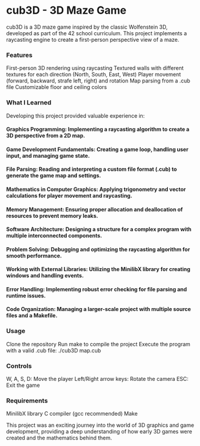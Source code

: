 # cub3D - 3D Maze Game
cub3D is a 3D maze game inspired by the classic Wolfenstein 3D, developed as part of the 42 school curriculum. This project implements a raycasting engine to create a first-person perspective view of a maze.

### Features

First-person 3D rendering using raycasting
Textured walls with different textures for each direction (North, South, East, West)
Player movement (forward, backward, strafe left, right) and rotation
Map parsing from a .cub file
Customizable floor and ceiling colors

### What I Learned
Developing this project provided valuable experience in:

#### Graphics Programming: Implementing a raycasting algorithm to create a 3D perspective from a 2D map.
#### Game Development Fundamentals: Creating a game loop, handling user input, and managing game state.
#### File Parsing: Reading and interpreting a custom file format (.cub) to generate the game map and settings.
#### Mathematics in Computer Graphics: Applying trigonometry and vector calculations for player movement and raycasting.
#### Memory Management: Ensuring proper allocation and deallocation of resources to prevent memory leaks.
#### Software Architecture: Designing a structure for a complex program with multiple interconnected components.
#### Problem Solving: Debugging and optimizing the raycasting algorithm for smooth performance.
#### Working with External Libraries: Utilizing the MinilibX library for creating windows and handling events.
#### Error Handling: Implementing robust error checking for file parsing and runtime issues.
#### Code Organization: Managing a larger-scale project with multiple source files and a Makefile.

### Usage

Clone the repository
Run make to compile the project
Execute the program with a valid .cub file: ./cub3D map.cub

### Controls

W, A, S, D: Move the player
Left/Right arrow keys: Rotate the camera
ESC: Exit the game

### Requirements

MinilibX library
C compiler (gcc recommended)
Make

This project was an exciting journey into the world of 3D graphics and game development, providing a deep understanding of how early 3D games were created and the mathematics behind them.
